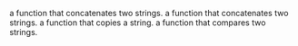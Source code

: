a function that concatenates two strings.
a function that concatenates two strings.
a function that copies a string.
a function that compares two strings.


